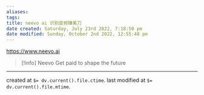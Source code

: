 ```yaml
---
aliases: 
tags: 
title: neevo ai 识别音频赚美刀
date created: Saturday, July 23rd 2022, 7:18:50 pm
date modified: Sunday, October 2nd 2022, 12:55:48 pm
---
```


https://www.neevo.ai

> [!info] Neevo
> Get paid to shape the future

---

created at `$= dv.current().file.ctime`.
last modified at `$= dv.current().file.mtime`.